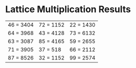 # Lattice Multiplication Results

|   |   |   |
|---|---|---|
| 46 = 3404 | 72 = 1152 | 22 = 1430 |
| 64 = 3968 | 43 = 4128 | 73 = 6132 |
| 63 = 3087 | 85 = 4165 | 59 = 2655 |
| 71 = 3905 | 37 = 518 | 66 = 2112 |
| 87 = 8526 | 32 = 1152 | 99 = 2574 |
